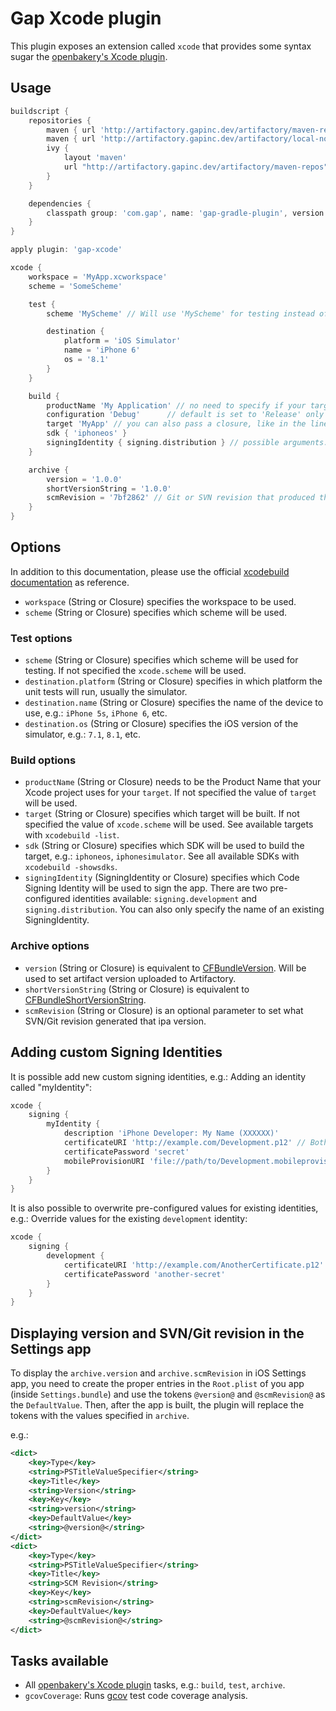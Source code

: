 Gap Xcode plugin
===============

This plugin exposes an extension called `xcode` that provides some syntax sugar the [openbakery's Xcode plugin](https://github.com/openbakery/gradle-xcodePlugin).

## Usage

```groovy
buildscript {
    repositories {
        maven { url 'http://artifactory.gapinc.dev/artifactory/maven-repos' }
        maven { url 'http://artifactory.gapinc.dev/artifactory/local-non-prod' }
        ivy {
            layout 'maven'
            url "http://artifactory.gapinc.dev/artifactory/maven-repos"
        }
    }

    dependencies {
        classpath group: 'com.gap', name: 'gap-gradle-plugin', version: '+'
    }
}

apply plugin: 'gap-xcode'

xcode {
    workspace = 'MyApp.xcworkspace'
    scheme = 'SomeScheme'

    test {
        scheme 'MyScheme' // Will use 'MyScheme' for testing instead of 'SomeScheme'

        destination {
            platform = 'iOS Simulator'
            name = 'iPhone 6'
            os = '8.1'
        }
    }

    build {
        productName 'My Application' // no need to specify if your target name is same as the product name
        configuration 'Debug'      // default is set to 'Release' only specify if it is not 'Release'
        target 'MyApp' // you can also pass a closure, like in the line below
        sdk { 'iphoneos' }
        signingIdentity { signing.distribution } // possible arguments: signing.distribution, signing.development, "distribution", "development"
    }

    archive {
        version = '1.0.0'
        shortVersionString = '1.0.0'
        scmRevision = '7bf2862' // Git or SVN revision that produced the current version
    }
}
```

## Options

In addition to this documentation, please use the official [xcodebuild documentation](https://developer.apple.com/library/mac/documentation/Darwin/Reference/ManPages/man1/xcodebuild.1.html) as reference.

* `workspace` (String or Closure) specifies the workspace to be used.
* `scheme` (String or Closure) specifies which scheme will be used.

### Test options

* `scheme` (String or Closure) specifies which scheme will be used for testing. If not specified the `xcode.scheme` will be used.
* `destination.platform` (String or Closure) specifies in which platform the unit tests will run, usually the simulator.
* `destination.name` (String or Closure) specifies the name of the device to use, e.g.: `iPhone 5s`, `iPhone 6`, etc.
* `destination.os` (String or Closure) specifies the iOS version of the simulator, e.g.: `7.1`, `8.1`, etc.

### Build options

* `productName` (String or Closure) needs to be the Product Name that your Xcode project uses for your `target`. If not specified the value of `target` will be used.
* `target` (String or Closure) specifies which target will be built. If not specified the value of `xcode.scheme` will be used. See available targets with `xcodebuild -list`.
* `sdk` (String or Closure) specifies which SDK will be used to build the target, e.g.: `iphoneos`, `iphonesimulator`. See all available SDKs with `xcodebuild -showsdks`.
* `signingIdentity` (SigningIdentity or Closure) specifies which Code Signing Identity will be used to sign the app. There are two pre-configured identities available: `signing.development` and `signing.distribution`. You can also only specify the name of an existing SigningIdentity.

### Archive options

* `version` (String or Closure) is equivalent to [CFBundleVersion](https://developer.apple.com/library/ios/documentation/General/Reference/InfoPlistKeyReference/Articles/CoreFoundationKeys.html#//apple_ref/doc/uid/20001431-102364). Will be used to set artifact version uploaded to Artifactory.
* `shortVersionString` (String or Closure) is equivalent to [CFBundleShortVersionString](https://developer.apple.com/library/ios/documentation/General/Reference/InfoPlistKeyReference/Articles/CoreFoundationKeys.html#//apple_ref/doc/uid/20001431-111349).
* `scmRevision` (String or Closure) is an optional parameter to set what SVN/Git revision generated that ipa version.

## Adding custom Signing Identities

It is possible add new custom signing identities, e.g.: Adding an identity called "myIdentity":

```groovy
xcode {
    signing {
        myIdentity {
            description 'iPhone Developer: My Name (XXXXXX)'
            certificateURI 'http://example.com/Development.p12' // Both "http://" and "file://" urls are allowed
            certificatePassword 'secret'
            mobileProvisionURI 'file://path/to/Development.mobileprovision' // Both "http://" and "file://" urls are allowed
        }
    }
}
```

It is also possible to overwrite pre-configured values for existing identities, e.g.: Override values for the existing `development` identity:

```groovy
xcode {
    signing {
        development {
            certificateURI 'http://example.com/AnotherCertificate.p12' // Both http:// and file:// urls are allowed
            certificatePassword 'another-secret'
        }
    }
}
```

## Displaying version and SVN/Git revision in the Settings app

To display the `archive.version` and `archive.scmRevision` in iOS Settings app, you need to create the proper entries in the `Root.plist` of you app (inside `Settings.bundle`) and use the tokens `@version@` and `@scmRevision@` as the `DefaultValue`. Then, after the app is built, the plugin will replace the tokens with the values specified in `archive`.

e.g.:

```xml
<dict>
    <key>Type</key>
    <string>PSTitleValueSpecifier</string>
    <key>Title</key>
    <string>Version</string>
    <key>Key</key>
    <string>version</string>
    <key>DefaultValue</key>
    <string>@version@</string>
</dict>
<dict>
    <key>Type</key>
    <string>PSTitleValueSpecifier</string>
    <key>Title</key>
    <string>SCM Revision</string>
    <key>Key</key>
    <string>scmRevision</string>
    <key>DefaultValue</key>
    <string>@scmRevision@</string>
</dict>
```

## Tasks available

* All [openbakery's Xcode plugin](https://github.com/openbakery/gradle-xcodePlugin) tasks, e.g.: `build`, `test`, `archive`.
* `gcovCoverage`: Runs [gcov](https://gcc.gnu.org/onlinedocs/gcc/Gcov.html) test code coverage analysis.
